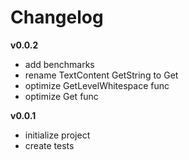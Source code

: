 # Changelog

**v0.0.2**
- add benchmarks
- rename TextContent GetString to Get
- optimize GetLevelWhitespace func
- optimize Get func

**v0.0.1**
- initialize project
- create tests
